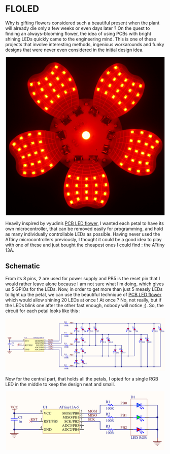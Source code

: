 # FLOLED

Why is gifting flowers considered such a beautiful present when the plant will already die only a few weeks or even days later ? On the quest to finding an always-blooming flower, the idea of using PCBs with bright shining LEDs quickly came to the engineering mind. This is one of these projects that involve interesting methods, ingenious workarounds and funky designs that were never even considered in the initial design idea.

<p align="center">
  <img src="https://github.com/potblitd/FLOLED/blob/main/images/FLOLED-night.JPG" width="500" />
</p>

Heavily inspired by vyudin’s [PCB LED flower](https://www.instructables.com/PCB-LED-Flower/), I wanted each petal to have its own microcontroller, that can be removed easily for programming, and hold as many individually controllable LEDs as possible. Having never used the ATtiny microcontrollers previously, I thought it could be a good idea to play with one of these and just bought the cheapest ones I could find : the ATtiny 13A.

## Schematic

From its 8 pins, 2 are used for power supply and PB5 is the reset pin that I would rather leave alone because I am not sure what I’m doing, which gives us 5 GPIOs for the LEDs. Now, in order to get more than just 5 measly LEDs to light up the petal, we can use the beautiful technique of [PCB LED flower](https://en.wikipedia.org/wiki/Charlieplexing) which would allow shining 20 LEDs at once ! At once ? No, not really, but if the LEDs blink one after the other fast enough, nobody will notice ;). So, the circuit for each petal looks like this :

<p align="center">
  <img src="https://github.com/potblitd/FLOLED/blob/main/images/FLOLED_schematic-simple.png" width="800" />
</p>

Now for the central part, that holds all the petals, I opted for a single RGB LED in the middle to keep the design neat and small.

<p align="center">
  <img src="https://github.com/potblitd/FLOLED/blob/main/images/FLOLED-BASE_schematic-simple.png" width="500" />
</p>
